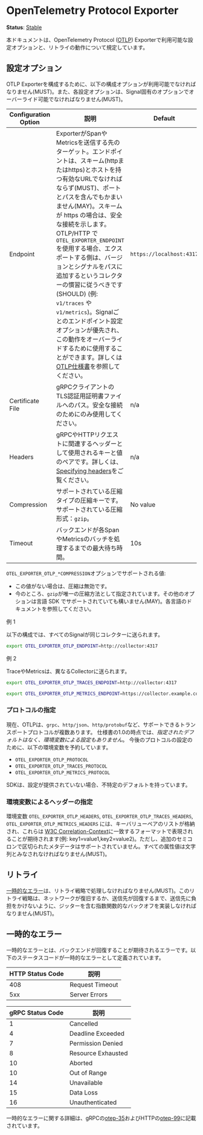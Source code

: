<!--
# OpenTelemetry Protocol Exporter
-->

# OpenTelemetry Protocol Exporter

**Status**: [Stable](../document-status.md)

<!--
This document specifies the configuration options available to the OpenTelemetry Protocol ([OTLP](https://github.com/open-telemetry/oteps/blob/main/text/0035-opentelemetry-protocol.md)) Exporter as well as the retry behavior.
-->

本ドキュメントは、OpenTelemetry Protocol ([OTLP](https://github.com/open-telemetry/oteps/blob/main/text/0035-opentelemetry-protocol.md)) Exporterで利用可能な設定オプションと、リトライの動作について規定しています。

<!--
## Configuration Options
-->

## 設定オプション

<!--
The following configuration options MUST be available to configure the OTLP exporter. Each configuration option MUST be overridable by a signal specific option.
-->

OTLP Exporterを構成するために、以下の構成オプションが利用可能でなければなりません(MUST)。また、各設定オプションは、Signal固有のオプションでオーバーライド可能でなければなりません(MUST)。

<!--
| Configuration Option | Description                                                  | Default           | Env variable                                                 |
| -------------------- | ------------------------------------------------------------ | ----------------- | ------------------------------------------------------------ |
| Endpoint             | Target to which the exporter is going to send spans or metrics. The endpoint MUST be a valid URL with scheme (http or https) and host, and MAY contain a port and path. A scheme of https indicates a secure connection. When using `OTEL_EXPORTER_ENDPOINT` with OTLP/HTTP, exporters SHOULD follow the collector convention of appending the version and signal to the path (e.g. `v1/traces` or `v1/metrics`). The per-signal endpoint configuration options take precedence and can be used to override this behavior. See the [OTLP Specification][otlphttp-req] for more details. | `https://localhost:4317` | `OTEL_EXPORTER_OTLP_ENDPOINT` `OTEL_EXPORTER_OTLP_TRACES_ENDPOINT` `OTEL_EXPORTER_OTLP_METRICS_ENDPOINT` |
| Certificate File     | Path to certificate file for TLS credentials of gRPC client. Should only be used for a secure connection. | n/a               | `OTEL_EXPORTER_OTLP_CERTIFICATE` `OTEL_EXPORTER_OTLP_TRACES_CERTIFICATE` `OTEL_EXPORTER_OTLP_METRICS_CERTIFICATE` |
| Headers              | Key-value pairs to be used as headers associated with gRPC or HTTP requests. See [Specifying headers](./exporter.md#specifying-headers-via-environment-variables) for more details.                   | n/a               | `OTEL_EXPORTER_OTLP_HEADERS` `OTEL_EXPORTER_OTLP_TRACES_HEADERS` `OTEL_EXPORTER_OTLP_METRICS_HEADERS` |
| Compression          | Compression key for supported compression types. Supported compression: `gzip`| No value              | `OTEL_EXPORTER_OTLP_COMPRESSION` `OTEL_EXPORTER_OTLP_TRACES_COMPRESSION` `OTEL_EXPORTER_OTLP_METRICS_COMPRESSION` |
| Timeout              | Max waiting time for the backend to process each spans or metrics batch. | 10s               | `OTEL_EXPORTER_OTLP_TIMEOUT` `OTEL_EXPORTER_OTLP_TRACES_TIMEOUT` `OTEL_EXPORTER_OTLP_METRICS_TIMEOUT` |
-->

| Configuration Option | 説明                                                  | Default           | 環境変数名                                                 |
| -------------------- | ------------------------------------------------------------ | ----------------- | ------------------------------------------------------------ |
| Endpoint             | ExporterがSpanやMetricsを送信する先のターゲット。エンドポイントは、スキーム(httpまたはhttps)とホストを持つ有効なURLでなければならず(MUST)、ポートとパスを含んでもかまいません(MAY)。スキームが https の場合は、安全な接続を示します。OTLP/HTTP で `OTEL_EXPORTER_ENDPOINT` を使用する場合、エクスポートする側は、バージョンとシグナルをパスに追加するというコレクターの慣習に従うべきです(SHOULD) (例: `v1/traces` や `v1/metrics`)。Signalごとのエンドポイント設定オプションが優先され、この動作をオーバーライドするために使用することができます。詳しくは[OTLP仕様書][otlphttp-req]を参照してください。 | `https://localhost:4317` | `OTEL_EXPORTER_OTLP_ENDPOINT` `OTEL_EXPORTER_OTLP_TRACES_ENDPOINT` `OTEL_EXPORTER_OTLP_METRICS_ENDPOINT` |
| Certificate File     | gRPCクライアントのTLS認証用証明書ファイルへのパス。安全な接続のためにのみ使用してください。 | n/a               | `OTEL_EXPORTER_OTLP_CERTIFICATE` `OTEL_EXPORTER_OTLP_TRACES_CERTIFICATE` `OTEL_EXPORTER_OTLP_METRICS_CERTIFICATE` |
| Headers              | gRPCやHTTPリクエストに関連するヘッダーとして使用されるキーと値のペアです。詳しくは、[Specifying headers](./exporter.md#specifying-headers-via-environment-variables)をご覧ください。              | n/a               | `OTEL_EXPORTER_OTLP_HEADERS` `OTEL_EXPORTER_OTLP_TRACES_HEADERS` `OTEL_EXPORTER_OTLP_METRICS_HEADERS` |
| Compression          | サポートされている圧縮タイプの圧縮キーです。サポートされている圧縮形式：`gzip`。| No value              | `OTEL_EXPORTER_OTLP_COMPRESSION` `OTEL_EXPORTER_OTLP_TRACES_COMPRESSION` `OTEL_EXPORTER_OTLP_METRICS_COMPRESSION` |
| Timeout              | バックエンドが各SpanやMetricsのバッチを処理するまでの最大待ち時間。 | 10s               | `OTEL_EXPORTER_OTLP_TIMEOUT` `OTEL_EXPORTER_OTLP_TRACES_TIMEOUT` `OTEL_EXPORTER_OTLP_METRICS_TIMEOUT` |

<!--
Supported values for `OTEL_EXPORTER_OTLP_*COMPRESSION` options:
-->

`OTEL_EXPORTER_OTLP_*COMPRESSION`オプションでサポートされる値:

<!--
- If the value is missing, then compression is disabled.
- `gzip` is the only specified compression method for now. Other options MAY be supported by language SDKs and should be documented for each particular language.
-->

- この値がない場合は、圧縮は無効です。
- 今のところ、`gzip`が唯一の圧縮方法として指定されています。その他のオプションは言語 SDK でサポートされていても構いません(MAY)。各言語のドキュメントを参照してください。

<!--
Example 1
-->

例 1

<!--
The following configuration sends all signals to the same collector:
-->

以下の構成では、すべてのSignalが同じコレクターに送られます。

<!--
```bash
export OTEL_EXPORTER_OTLP_ENDPOINT=http://collector:4317
```
-->

```bash
export OTEL_EXPORTER_OTLP_ENDPOINT=http://collector:4317
```

<!--
Example 2
-->

例 2

<!--
Traces and metrics are sent to different collectors:
-->

TraceやMetricsは、異なるCollectorに送られます。

```bash
export OTEL_EXPORTER_OTLP_TRACES_ENDPOINT=http://collector:4317

export OTEL_EXPORTER_OTLP_METRICS_ENDPOINT=https://collector.example.com/v1/metrics
```

<!--
### Specify Protocol
-->

### プロトコルの指定

<!--
Currently, OTLP has more than one transport protocol it can support, e.g.
`grpc`,  `http/json`, `http/protobuf`.   As of 1.0 of the specification, there
*is no specified default, or configuration via environment variables*.  We
reserve the following environment variables for configuration of protocols in
the future:
-->

現在、OTLPは、`grpc`、`http/json`、`http/protobuf`など、サポートできるトランスポートプロトコルが複数あります。  仕様書の1.0の時点では、*指定されたデフォルトはなく、環境変数による設定もありません*。 今後のプロトコルの設定のために、以下の環境変数を予約しています。

<!--
- `OTEL_EXPORTER_OTLP_PROTOCOL`
- `OTEL_EXPORTER_OTLP_TRACES_PROTOCOL`
- `OTEL_EXPORTER_OTLP_METRICS_PROTOCOL`
-->

- `OTEL_EXPORTER_OTLP_PROTOCOL`
- `OTEL_EXPORTER_OTLP_TRACES_PROTOCOL`
- `OTEL_EXPORTER_OTLP_METRICS_PROTOCOL`

<!--
SDKs have an unspecified default, if no configuration is provided.
-->

SDKは、設定が提供されていない場合、不特定のデフォルトを持っています。

<!--
### Specifying headers via environment variables
-->

### 環境変数によるヘッダーの指定

<!--
The `OTEL_EXPORTER_OTLP_HEADERS`, `OTEL_EXPORTER_OTLP_TRACES_HEADERS`, `OTEL_EXPORTER_OTLP_METRICS_HEADERS` environment variables will contain a list of key value pairs, and these are expected to be represented in a format matching to the [W3C Correlation-Context](https://github.com/w3c/baggage/blob/master/baggage/HTTP_HEADER_FORMAT.md), except that additional semi-colon delimited metadata is not supported, i.e.: key1=value1,key2=value2. All attribute values MUST be considered strings.
-->

環境変数 `OTEL_EXPORTER_OTLP_HEADERS`, `OTEL_EXPORTER_OTLP_TRACES_HEADERS`, `OTEL_EXPORTER_OTLP_METRICS_HEADERS` には、キーバリューペアのリストが格納され、これらは [W3C Correlation-Context](https://github.com/w3c/baggage/blob/master/baggage/HTTP_HEADER_FORMAT.md)に一致するフォーマットで表現されることが期待されます(例: key1=value1,key2=value2)。ただし、追加のセミコロンで区切られたメタデータはサポートされていません。すべての属性値は文字列とみなされなければなりません(MUST)。

<!--
## Retry
-->

## リトライ

<!--
[Transient errors](#transient-errors) MUST be handled with a retry strategy. This retry strategy MUST implement an exponential back-off with jitter to avoid overwhelming the destination until the network is restored or the destination has recovered.
-->

[一時的なエラー](#一時的なエラー)は、リトライ戦略で処理しなければなりません(MUST)。このリトライ戦略は、ネットワークが復旧するか、送信先が回復するまで、送信先に負担をかけないように、ジッターを含む指数関数的なバックオフを実装しなければなりません(MUST)。

<!--
## Transient Errors
-->

## 一時的なエラー

<!--
Transient errors are errors which expect the backend to recover. The following status codes are defined as transient errors:
-->

一時的なエラーとは、バックエンドが回復することが期待されるエラーです。以下のステータスコードが一時的なエラーとして定義されています。

<!--
| HTTP Status Code | Description |
| ---------------- | ----------- |
| 408 | Request Timeout |
| 5xx | Server Errors |
-->

| HTTP Status Code | 説明 |
| ---------------- | ----------- |
| 408 | Request Timeout |
| 5xx | Server Errors |

<!--
| gRPC Status Code | Description |
| ---------------- | ----------- |
| 1  | Cancelled |
| 4  | Deadline Exceeded |
| 7  | Permission Denied |
| 8  | Resource Exhausted |
| 10 | Aborted |
| 10 | Out of Range |
| 14 | Unavailable |
| 15 | Data Loss |
| 16 | Unauthenticated |
-->

| gRPC Status Code | 説明 |
| ---------------- | ----------- |
| 1  | Cancelled |
| 4  | Deadline Exceeded |
| 7  | Permission Denied |
| 8  | Resource Exhausted |
| 10 | Aborted |
| 10 | Out of Range |
| 14 | Unavailable |
| 15 | Data Loss |
| 16 | Unauthenticated |

<!--
Additional details on transient errors can be found in [otep-35](https://github.com/open-telemetry/oteps/blob/main/text/0035-opentelemetry-protocol.md#export-response) for gRPC and [otep-99](https://github.com/open-telemetry/oteps/blob/main/text/0099-otlp-http.md#failures) for HTTP
-->

一時的なエラーに関する詳細は、gRPCの[otep-35](https://github.com/open-telemetry/oteps/blob/main/text/0035-opentelemetry-protocol.md#export-response)およびHTTPの[otep-99](https://github.com/open-telemetry/oteps/blob/main/text/0099-otlp-http.md#failures)に記載されています。

<!--
[otlphttp-req]: otlp.md#otlphttp-request
-->

[otlphttp-req]: otlp.md#otlphttp-request

